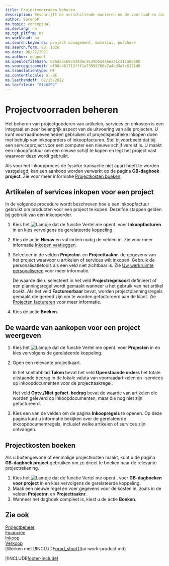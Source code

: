 ```yaml
---
title: Projectvoorraden beheren
description: Beschrijft de verschillende manieren om de voorraad en aankoop van materiaal en services voor projecten te beheren.
author: SorenGP
ms.topic: conceptual
ms.devlang: na
ms.tgt_pltfrm: na
ms.workload: na
ms.search.keywords: project management, material, purchase
ms.search.form: 98, 1020
ms.date: 06/22/2021
ms.author: edupont
ms.openlocfilehash: 07bdabc693434dec9139bba4a6eae1c31ca06a8b
ms.sourcegitcommit: ef80c461713fff1a75998766e7a4ed3a7c6121d0
ms.translationtype: HT
ms.contentlocale: nl-BE
ms.lasthandoff: 02/15/2022
ms.locfileid: "8146292"
---
```

# <a name="manage-job-supplies"></a>Projectvoorraden beheren
Het beheren van projectgoederen van artikelen, services en onkosten is een integraal en zeer belangrijk aspect van de uitvoering van alle projecten. U kunt voorraadhoeveelheden gebruiken of projectspecifieke inkopen doen met behulp van inkooporders of inkoopfacturen. Stel bijvoorbeeld dat bij een serviceproject voor een computer een nieuwe schijf vereist is. U maakt een inkoopfactuur om een nieuwe schijf te kopen en legt het project vast waarvoor deze wordt gebruikt.

Als voor het inkoopproces de fysieke transactie niet apart hoeft te worden vastgelegd, kan een aankoop worden verwerkt op de pagina **GB-dagboek project**. Zie voor meer informatie [Projectkosten boeken](projects-how-manage-project-supplies.md#to-post-a-job-related-expense).

## <a name="to-purchase-items-or-services-for-a-job"></a>Artikelen of services inkopen voor een project
In de volgende procedure wordt beschreven hoe u een inkoopfactuur gebruikt om producten voor een project te kopen. Dezelfde stappen gelden bij gebruik van een inkooporder.  

1. Kies het ![Lampje dat de functie Vertel me opent.](media/ui-search/search_small.png "Vertel me wat u wilt doen") voer **Inkoopfacturen** in en kies vervolgens de gerelateerde koppeling.  
2. Kies de actie **Nieuw** en vul indien nodig de velden in. Zie voor meer informatie [Inkopen vastleggen](purchasing-how-record-purchases.md).
3. Selecteer in de velden **Projectnr.** en **Projecttaaknr.** de gegevens van het project waarvoor u artikelen of services wilt inkopen. Gebruik de personalisatietools als een veld niet zichtbaar is. Zie [Uw werkruimte personaliseren](ui-personalization-user.md) voor meer informatie.

    De waarde die u selecteert in het veld **Projectregelsoort** definieert of een planningsregel wordt gemaakt wanneer u het gebruik van het artikel boekt. Als het veld **Factureerbaar** bevat, worden projectplanningsregels gemaakt die gereed zijn om te worden gefactureerd aan de klant. Zie [Projecten factureren](projects-how-invoice-jobs.md) voor meer informatie.
4. Kies de actie **Boeken**.

## <a name="to-view-the-value-of-purchases-for-a-job"></a>De waarde van aankopen voor een project weergeven
1. Kies het ![Lampje dat de functie Vertel me opent.](media/ui-search/search_small.png "Vertel me wat u wilt doen") voer **Projecten** in en kies vervolgens de gerelateerde koppeling.
2. Open een relevante projectkaart.

    In het sneltabblad **Taken** bevat het veld **Openstaande orders** het totale uitstaande bedrag in de lokale valuta van voorraadartikelen en -services op inkoopdocumenten voor de projecttaakregel.  

    Het veld **Ontv./Niet gefact. bedrag** bevat de waarde van artikelen die worden geleverd op inkoopdocumenten, maar die nog niet zijn gefactureerd.  
3. Kies een van de velden om de pagina **Inkoopregels** te openen. Op deze pagina kunt u informatie bekijken over de gerelateerde inkoopdocumentregels, inclusief welke artikelen of services zijn ontvangen.

## <a name="to-post-a-job-related-expense"></a>Projectkosten boeken
Als u buitengewone of eenmalige projectkosten maakt, kunt u de pagina **GB-dagboek project** gebruiken om ze direct te boeken naar de relevante projectrekening.

1. Kies het ![Lampje dat de functie Vertel me opent.](media/ui-search/search_small.png "Vertel me wat u wilt doen"), voer **GB-dagboeken voor project** in en kies vervolgens de gerelateerde koppeling.  
2. Maak een nieuwe regel en voer gegevens voor de kosten in, zoals in de velden **Projectnr.** en **Projecttaaknr**.  
3. Wanneer het dagboek compleet is, kiest u de actie **Boeken**.

## <a name="see-also"></a>Zie ook
[Projectbeheer](projects-manage-projects.md)  
[Financiën](finance.md)  
[Inkoop](purchasing-manage-purchasing.md)         
[Verkoop](sales-manage-sales.md)      
[Werken met [!INCLUDE[prod_short](includes/prod_short.md)]](ui-work-product.md)  


[!INCLUDE[footer-include](includes/footer-banner.md)]
